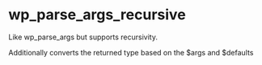 # wp_parse_args_recursive

Like wp_parse_args but supports recursivity.

Additionally converts the returned type based on the $args and $defaults
